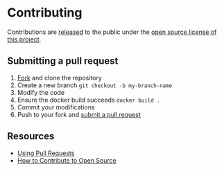 # Contributing

Contributions are [released](https://help.github.com/articles/github-terms-of-service/#6-contributions-under-repository-license) to the public under the [open source license of this project](../LICENSE).

## Submitting a pull request

1. [Fork](https://github.com/kbuley/basedevcontainer/fork) and clone the repository
2. Create a new branch `git checkout -b my-branch-name`
3. Modify the code
4. Ensure the docker build succeeds `docker build .`
5. Commit your modifications
6. Push to your fork and [submit a pull request](https://github.com/rodoviario/basedevcontainer/compare)

## Resources

- [Using Pull Requests](https://help.github.com/articles/about-pull-requests/)
- [How to Contribute to Open Source](https://opensource.guide/how-to-contribute/)
